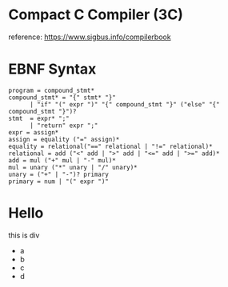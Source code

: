 # Compact C Compiler (3C)

reference: https://www.sigbus.info/compilerbook

# EBNF Syntax

```
program = compound_stmt*
compound_stmt* = "{" stmt* "}"  
      | "if" "(" expr ")" "{" compound_stmt "}" ("else" "{" compound_stmt "}")?
stmt  = expr* ";"
      | "return" expr ";"
expr = assign*
assign = equality ("=" assign)*
equality = relational("==" relational | "!=" relational)*
relational = add ("<" add | ">" add | "<=" add | ">=" add)*
add = mul ("+" mul | "-" mul)*
mul = unary ("*" unary | "/" unary)*
unary = ("+" | "-")? primary
primary = num | "(" expr ")"
```

# Hello

<div>
      this is div
</div>

<ul>
      <li>a</li>
      <li>b</li>
      <li>c</li>
      <li>d</li>
</ul>
